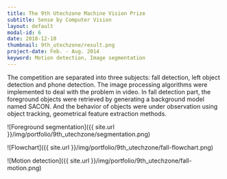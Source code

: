 ```yaml
---
title: The 9​th​ Utechzone Machine Vision Prize
subtitle: Sense by Computer Vision
layout: default
modal-id: 6
date: 2018-12-10
thumbnail: 9th_utechzone/result.png
project-date: Feb. - Aug. 2014
keyword: Motion detection, Image segmentation
---
```


The competition are separated into three subjects: fall detection, left object detection and phone detection. The image processing algorithms were implemented to deal with the problem in video. In fall detection part, the foreground objects were retrieved by generating a background model named SACON. And the behavior of objects were under observation using object tracking, geometrical feature extraction methods.


![Foreground segmentation]({{ site.url }}/img/portfolio/9th_utechzone/segmentation.png)

![Flowchart]({{ site.url }}/img/portfolio/9th_utechzone/fall-flowchart.png)

![Motion detection]({{ site.url }}/img/portfolio/9th_utechzone/fall-motion.png)

<!-- Sample Consesus Method (Wang and Suter, 2006) -->